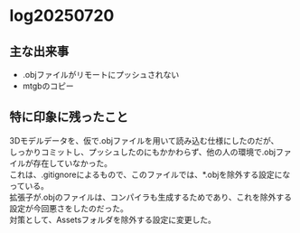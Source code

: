 ﻿# log20250720

## 主な出来事

- .objファイルがリモートにプッシュされない
- mtgbのコピー

## 特に印象に残ったこと

3Dモデルデータを、仮で.objファイルを用いて読み込む仕様にしたのだが、  
しっかりコミットし、プッシュしたのにもかかわらず、他の人の環境で.objファイルが存在していなかった。  
これは、.gitignoreによるもので、このファイルでは、*.objを除外する設定になっている。  
拡張子が.objのファイルは、コンパイラも生成するためであり、これを除外する設定が今回悪さをしたのだった。  
対策として、Assetsフォルダを除外する設定に変更した。